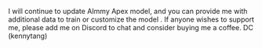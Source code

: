 I will continue to update AImmy Apex model, and you can provide me with additional data to train or customize the model
. If anyone wishes to support me, please add me on Discord to chat and consider buying me a coffee.
DC (kennytang)
